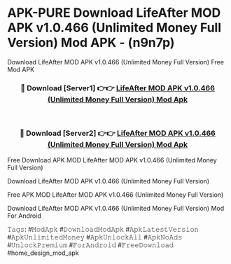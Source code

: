 # APK-PURE Download LifeAfter MOD APK v1.0.466 (Unlimited Money Full Version) Mod APK - (n9n7p)
Download LifeAfter MOD APK v1.0.466 (Unlimited Money Full Version) Free Mod APK

<div align="center">
<h3>🔴 Download [Server1] 👉👉 <a href="https://apk-comot.site?title=LifeAfter_MOD_APK_v1.0.466_(Unlimited_Money_Full_Version)">LifeAfter MOD APK v1.0.466 (Unlimited Money Full Version) Mod Apk</a></h3><br>

<h3>🔴 Download [Server2] 👉👉 <a href="https://apk-comot.site?title=LifeAfter_MOD_APK_v1.0.466_(Unlimited_Money_Full_Version)">LifeAfter MOD APK v1.0.466 (Unlimited Money Full Version) Mod Apk</a></h3>
</div>


Free Download APK MOD LifeAfter MOD APK v1.0.466 (Unlimited Money Full Version)

Download LifeAfter MOD APK v1.0.466 (Unlimited Money Full Version) 

Free APK MOD LifeAfter MOD APK v1.0.466 (Unlimited Money Full Version) 

Download LifeAfter MOD APK v1.0.466 (Unlimited Money Full Version) Mod For Android

𝚃𝚊𝚐𝚜: #𝙼𝚘𝚍𝙰𝚙𝚔 #𝙳𝚘𝚠𝚗𝚕𝚘𝚊𝚍𝙼𝚘𝚍𝙰𝚙𝚔 #𝙰𝚙𝚔𝙻𝚊𝚝𝚎𝚜𝚝𝚅𝚎𝚛𝚜𝚒𝚘𝚗 #𝙰𝚙𝚔𝚄𝚗𝚕𝚒𝚖𝚒𝚝𝚎𝚍𝙼𝚘𝚗𝚎𝚢 #𝙰𝚙𝚔𝚄𝚗𝚕𝚘𝚌𝚔𝙰𝚕𝚕 #𝙰𝚙𝚔𝙽𝚘𝙰𝚍𝚜 #𝚄𝚗𝚕𝚘𝚌𝚔𝙿𝚛𝚎𝚖𝚒𝚞𝚖 #𝙵𝚘𝚛𝙰𝚗𝚍𝚛𝚘𝚒𝚍 #𝙵𝚛𝚎𝚎𝙳𝚘𝚠𝚗𝚕𝚘𝚊𝚍 #home_design_mod_apk
